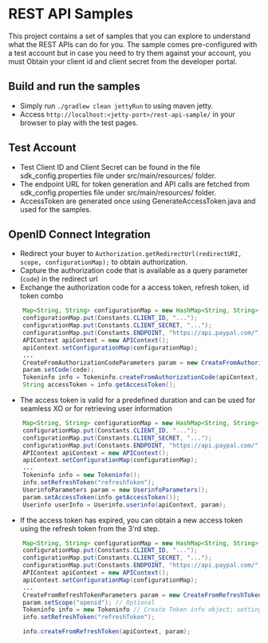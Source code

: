 REST API Samples
===================

This project contains a set of samples that you can explore to understand what the REST APIs can do for you. The sample comes pre-configured with a test account but in case you need to try them against your account, you must Obtain your client id and client secret from the developer portal.

Build and run the samples
--------------------------

  * Simply run `./gradlew clean jettyRun` to using maven jetty.
  * Access `http://localhost:<jetty-port>/rest-api-sample/` in your browser to play with the test pages.

Test Account
------------

   * Test Client ID and Client Secret can be found in the file sdk_config.properties file under src/main/resources/ folder.
   * The endpoint URL for token generation and API calls are fetched from sdk_config.properties file under src/main/resources/ folder.
   * AccessToken are generated once using GenerateAccessToken.java and used for the samples.

## OpenID Connect Integration
   * Redirect your buyer to `Authorization.getRedirectUrl(redirectURI, scope, configurationMap);` to obtain authorization.
   * Capture the authorization code that is available as a query parameter (`code`) in the redirect url
   * Exchange the authorization code for a access token, refresh token, id token combo

```java
    Map<String, String> configurationMap = new HashMap<String, String>();
    configurationMap.put(Constants.CLIENT_ID, "...");
    configurationMap.put(Constants.CLIENT_SECRET, "...");
    configurationMap.put(Constants.ENDPOINT, "https://api.paypal.com/");
    APIContext apiContext = new APIContext();
    apiContext.setConfigurationMap(configurationMap);
    ...
    CreateFromAuthorizationCodeParameters param = new CreateFromAuthorizationCodeParameters();
    param.setCode(code);
    Tokeninfo info = Tokeninfo.createFromAuthorizationCode(apiContext, param);
    String accessToken = info.getAccessToken();
```
   * The access token is valid for a predefined duration and can be used for seamless XO or for retrieving user information

```java
    Map<String, String> configurationMap = new HashMap<String, String>();
    configurationMap.put(Constants.CLIENT_ID, "...");
    configurationMap.put(Constants.CLIENT_SECRET, "...");
    configurationMap.put(Constants.ENDPOINT, "https://api.paypal.com/");
    APIContext apiContext = new APIContext();
    apiContext.setConfigurationMap(configurationMap);
    ...
    Tokeninfo info = new Tokeninfo();
    info.setRefreshToken("refreshToken");
    UserinfoParameters param = new UserinfoParameters();
    param.setAccessToken(info.getAccessToken());
    Userinfo userInfo = Userinfo.userinfo(apiContext, param);
```
   * If the access token has expired, you can obtain a new access token using the refresh token from the 3'rd step.

```java
    Map<String, String> configurationMap = new HashMap<String, String>();
    configurationMap.put(Constants.CLIENT_ID, "...");
    configurationMap.put(Constants.CLIENT_SECRET, "...");
    configurationMap.put(Constants.ENDPOINT, "https://api.paypal.com/");
    APIContext apiContext = new APIContext();
    apiContext.setConfigurationMap(configurationMap);
    ...
    CreateFromRefreshTokenParameters param = new CreateFromRefreshTokenParameters();
    param.setScope("openid"); // Optional
    Tokeninfo info = new Tokeninfo // Create Token info object; setting the refresh token
    info.setRefreshToken("refreshToken");

    info.createFromRefreshToken(apiContext, param);
```
